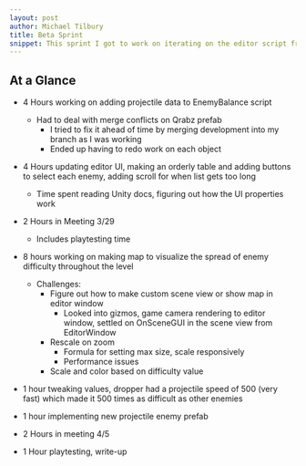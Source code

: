```yaml
---
layout: post
author: Michael Tilbury
title: Beta Sprint
snippet: This sprint I got to work on iterating on the editor script from last week.
---
```

## At a Glance
* 4 Hours working on adding projectile data to EnemyBalance script
  * Had to deal with merge conflicts on Qrabz prefab
    * I tried to fix it ahead of time by merging development into my branch as I was working
    * Ended up having to redo work on each object
* 4 Hours updating editor UI, making an orderly table and adding buttons to select each enemy, adding scroll for when list gets too long
  * Time spent reading Unity docs, figuring out how the UI properties work
* 2 Hours in Meeting 3/29
  * Includes playtesting time

* 8 hours working on making map to visualize the spread of enemy difficulty throughout the level
  * Challenges:
    * Figure out how to make custom scene view or show map in editor window
      * Looked into gizmos, game camera rendering to editor window, settled on OnSceneGUI in the scene view from EditorWindow
    * Rescale on zoom
      * Formula for setting max size, scale responsively
      * Performance issues
    * Scale and color based on difficulty value
* 1 hour tweaking values, dropper had a projectile speed of 500 (very fast) which made it 500 times as difficult as other enemies
* 1 hour implementing new projectile enemy prefab
* 2 Hours in meeting 4/5
* 1 Hour playtesting, write-up
